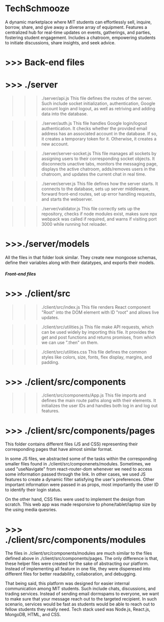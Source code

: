 # TechSchmooze
A dynamic marketplace where MIT students can effortlessly sell, inquire, borrow, share, and give away a diverse array of equipment. Features a centralized hub for real-time updates on events, gatherings, and parties, fostering student engagement. Includes a chatroom, empowering students to initiate discussions, share insights, and seek advice.

# >>> Back-end files
# >>> ./server

>>> ./server/api.js
This file defines the routes of the server. Such include socket initialization, authentication, Google account login and logout, as well as retriving and adding data into the database.

>>> ./server/auth.js
This file handles Google login/logout authentication. It checks whether the provided email address has an associated account in the database. If so, it creates a temporary token for it. Otherwise, it creates a new account.

>>> ./server/server-socket.js
This file manages all sockets by assigning users to their corresponding socket objects. It disconnects unactive tabs, monitors the messaging page, displays the active chatroom, adds/removes users in the chatroom, and updates the current chat in real time.

>>> ./server/server.js
>>> This file defines how the server starts. It connects to the database, sets up server middleware, forward front-end routes, set up error handling requests, and starts the webserver.

>>> ./server/validator.js
This file correctly sets up the repository, checks if node modules exist, makes sure npx webpack was called if required, and warns if visiting port 3000 while running hot reloader.

# >>>./server/models
All the files in that folder look similar. They create new mongoose schemas, define their variables along with their datatypes, and exports their models.

##### Front-end files
# >>> ./client/src
>>> ./client/src/index.js
This file renders React component "Root" into the DOM element with ID "root" and allows live updates.

>>> ./client/src/utilities.js
This file make API requests, which can be used widely by importing this file. It provides the get and post functions and returns promises, from which we can use ".then" on them.

>>> ./client/src/utilities.css
This file defines the common styles like colors, size, fonts, flex display, margins, and padding.

# >>> ./client/src/components
>>> ./client/src/components/App.js
This file imports and defines the main route paths along with their elements. It initializes the user IDs and handles both log in and log out features.

# >>> ./client/src/components/pages
This folder contains different files (JS and CSS) representing their corresponding pages that have almost similar format.

In some JS files, we abstracted some of the tasks within the corresponding smaller files found in ./client/src/componenets/modules. Sometimes, we used "useNavigate" from react-router-dom whenever we need to access some information passed through the link. In other cases, we used JS features to create a dynamic filter satisfying the user's preferences. Other important information were passed in as props, most importantly the user ID to identify their login status.

On the other hand, CSS files were used to implement the design from scratch. This web app was made responsive to phone/tablet/laptop size by the using media quesries.

# >>> ./client/src/components/modules
The files in ./client/src/components/modules are much similar to the files defined above in ./client/src/components/pages. The only difference is that, these helper files were created for the sake of abstracting our platform. Instead of implementing all feature in one file, they were disperesed into different files for better readability, collaboration, and debugging.

That being said, this platform was designed for easier internal communication among MIT students. Such include chats, discussions, and trading services. Instead of sending email dormspams to everyone, we want to make sure that your message reach out to the targeted recipient. In such scenario, services would be fast as students would be able to reach out to fellow students they really need. Tech stack used was Node.js, React.js, MongoDB, HTML, and CSS.
